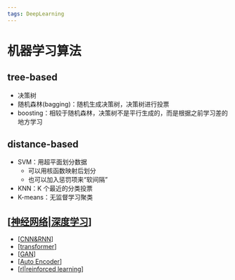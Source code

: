 ```yaml
---
tags: DeepLearning
---
```

# 机器学习算法

## tree-based

- 决策树
- 随机森林(bagging)：随机生成决策树，决策树进行投票
- boosting：相较于随机森林，决策树不是平行生成的，而是根据之前学习差的地方学习

## distance-based

- SVM：用超平面划分数据
  - 可以用核函数映射后划分
  - 也可以加入惩罚项来“软间隔”
- KNN：K 个最近的分类投票
- K-means：无监督学习聚类

## [[神经网络|深度学习]]

- [[CNN&RNN]]
- [[transformer]]
- [[GAN]]
- [[Auto Encoder]]
- [[rl|reinforced learning]]

[//begin]: # "Autogenerated link references for markdown compatibility"
[神经网络|深度学习]: 神经网络.md "神经网络"
[CNN&RNN]: CNN&RNN.md "经典算法"
[transformer]: transformer.md "Transformer"
[GAN]: GAN.md "GAN"
[Auto Encoder]: <model/Auto Encoder.md> "Auto Encoder"
[rl|reinforced learning]: RL/rl.md "Reinforce Learning"
[//end]: # "Autogenerated link references"
